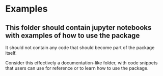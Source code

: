 # Examples
## This folder should contain jupyter notebooks with examples of how to use the package

It should not contain any code that should become part of the package itself.

Consider this effectively a documentation-like folder, with code snippets that users can use for reference or to learn how to use the package.